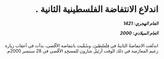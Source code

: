 <h1 dir="rtl">اندلاع الانتفاضة الفلسطينية الثانية .</h1>

<h5 dir="rtl">العام الهجري:  1421

العام الميلادي: 2000

</h5>

<p dir="rtl">اندلَعَت الانتفاضةُ الثانيةُ في فِلَسْطينَ، وسُمِّيت بانتفاضة الأقْصى، بدأت في أعقاب زيارة زعيم المعارَضة في ذلك الوقت أرئيل شارون للمسجِدِ الأقْصى في 28 سبتمبر 2000م.</p></br>
